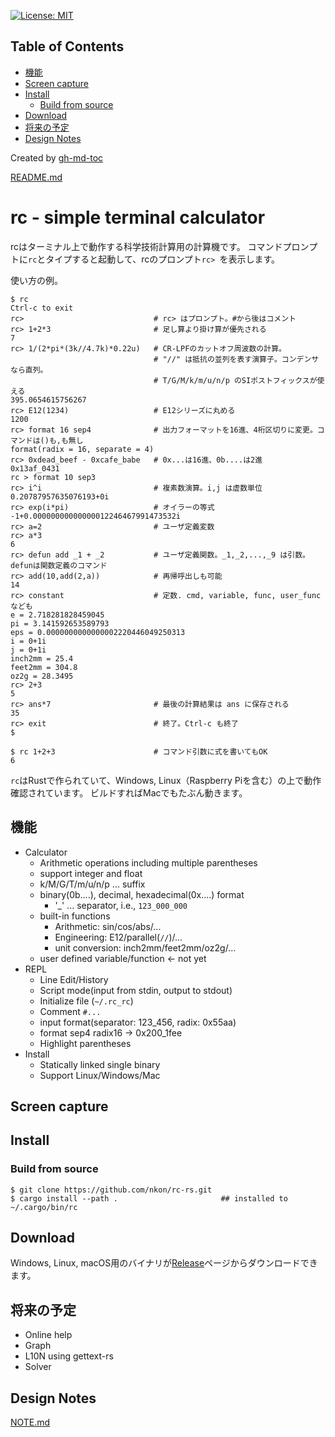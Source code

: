 [![License: MIT](https://img.shields.io/badge/License-MIT-yellow.svg)](https://opensource.org/licenses/MIT)

Table of Contents
-----------------

* [機能](#機能)
* [Screen capture](#screen-capture)
* [Install](#install)
    * [Build from source](#build-from-source)
* [Download](#download)
* [将来の予定](#将来の予定)
* [Design Notes](#design-notes)

Created by [gh-md-toc](https://github.com/ekalinin/github-markdown-toc)

[README.md](README.md)

rc - simple terminal calculator
==============================

rcはターミナル上で動作する科学技術計算用の計算機です。
コマンドプロンプトに`rc`とタイプすると起動して、rcのプロンプト`rc> `を表示します。

使い方の例。

```
$ rc
Ctrl-c to exit
rc>                             # rc> はプロンプト。#から後はコメント
rc> 1+2*3                       # 足し算より掛け算が優先される
7
rc> 1/(2*pi*(3k//4.7k)*0.22u)   # CR-LPFのカットオフ周波数の計算。
                                # "//" は抵抗の並列を表す演算子。コンデンサなら直列。
                                # T/G/M/k/m/u/n/p のSIポストフィックスが使える
395.0654615756267
rc> E12(1234)                   # E12シリーズに丸める
1200
rc> format 16 sep4              # 出力フォーマットを16進、4桁区切りに変更。コマンドは()も,も無し
format(radix = 16, separate = 4)
rc> 0xdead_beef - 0xcafe_babe   # 0x...は16進、0b....は2進
0x13af_0431
rc > format 10 sep3
rc> i^i                         # 複素数演算。i,j は虚数単位
0.20787957635076193+0i
rc> exp(i*pi)                   # オイラーの等式
-1+0.00000000000000012246467991473532i
rc> a=2                         # ユーザ定義変数
rc> a*3
6
rc> defun add _1 + _2           # ユーザ定義関数。_1,_2,...,_9 は引数。defunは関数定義のコマンド
rc> add(10,add(2,a))            # 再帰呼出しも可能
14
rc> constant                    # 定数. cmd, variable, func, user_func なども
e = 2.718281828459045
pi = 3.141592653589793
eps = 0.0000000000000002220446049250313
i = 0+1i
j = 0+1i
inch2mm = 25.4
feet2mm = 304.8
oz2g = 28.3495
rc> 2+3
5
rc> ans*7                       # 最後の計算結果は ans に保存される
35
rc> exit                        # 終了。Ctrl-c も終了
$

$ rc 1+2+3                      # コマンド引数に式を書いてもOK
6
```

`rc`はRustで作られていて、Windows, Linux（Raspberry Piを含む）の上で動作確認されています。
ビルドすればMacでもたぶん動きます。

## 機能

* Calculator
    + Arithmetic operations including multiple parentheses
    + support integer and float
    + k/M/G/T/m/u/n/p ... suffix
    + binary(0b....), decimal, hexadecimal(0x....) format
        - '_' ... separator, i.e., `123_000_000`
    + built-in functions
        - Arithmetic: sin/cos/abs/...
        - Engineering: E12/parallel(`//`)/...
        - unit conversion: inch2mm/feet2mm/oz2g/...
    + user defined variable/function  <- not yet
* REPL
    + Line Edit/History
    + Script mode(input from stdin, output to stdout)
    + Initialize file (`~/.rc_rc`)
    + Comment `#...`
    + input format(separator: 123_456, radix: 0x55aa)
    + format sep4 radix16 -> 0x200_1fee
    + Highlight parentheses
* Install
    + Statically linked single binary
    + Support Linux/Windows/Mac


## Screen capture


## Install

### Build from source

```
$ git clone https://github.com/nkon/rc-rs.git
$ cargo install --path .                       ## installed to ~/.cargo/bin/rc
```


## Download

Windows, Linux, macOS用のバイナリが[Release](https://github.com/nkon/rc-rs/releases)ページからダウンロードできます。


## 将来の予定

* Online help
* Graph
* L10N using gettext-rs
* Solver

## Design Notes

[NOTE.md](NOTE.md)
